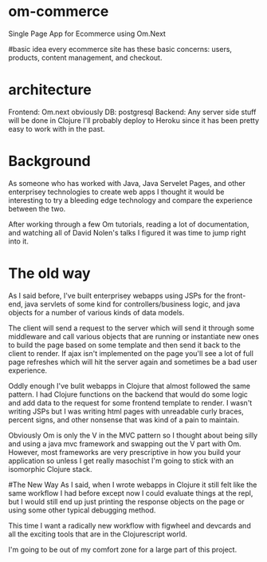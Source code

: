 # om-commerce
Single Page App for Ecommerce using Om.Next

#basic idea
every ecommerce site has these basic concerns: users, products, content management, and checkout.

# architecture
Frontend: Om.next obviously
DB: postgresql
Backend: Any server side stuff will be done in Clojure
I'll probably deploy to Heroku since it has been pretty easy to work with in the past.

# Background
As someone who has worked with Java, Java Servelet Pages, and other enterprisey technologies to create web apps I thought it would be interesting to try a bleeding edge technology and compare the experience between the two.

After working through a few Om tutorials, reading a lot of documentation, and watching all of David Nolen's talks I figured it was time to jump right into it.

# The old way
As I said before, I've built enterprisey webapps using JSPs for the front-end, java servlets of some kind for controllers/business logic, and java objects for a number of various kinds of data models.

The client will send a request to the server which will send it through some middleware and call various objects that are running or instantiate new ones to build the page based on some template and then send it back to the client to render. If ajax isn't implemented on the page you'll see a lot of full page refreshes which will hit the server again and sometimes be a bad user experience.  

Oddly enough I've bulit webapps in Clojure that almost followed the same pattern. I had Clojure functions on the backend that would do some logic and add data to the request for some frontend template to render. I wasn't writing JSPs but I was writing html pages with unreadable curly braces, percent signs, and other nonsense that was kind of a pain to maintain.

Obviously Om is only the V in the MVC pattern so I thought about being silly and using a java mvc framework and swapping out the V part with Om. However, most frameworks are very prescriptive in how you build your application so unless I get really masochist I'm going to stick with an isomorphic Clojure stack.

#The New Way
As I said, when I wrote webapps in Clojure it still felt like the same workflow I had before except now I could evaluate things at the repl, but I would still end up just printing the response objects on the page or using some other typical debugging method. 

This time I want a radically new workflow with figwheel and devcards and all the exciting tools that are in the Clojurescript world.  

I'm going to be out of my comfort zone for a large part of this project.

